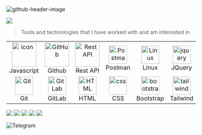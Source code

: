 ![github-header-image](https://github.com/user-attachments/assets/d444909c-3c42-41e4-ac12-5bc0ea7b6f35)

<img src="https://github-profile-trophy.vercel.app/?username=21Trew&theme=dracula" />

> Tools and technologies that I have worked with and am interested in
<table>
  <tr>
    <td align="center" width="96">
      <img src="https://techstack-generator.vercel.app/js-icon.svg" alt="icon" width="65" height="65" />
      <br>Javascript
    </td>
    <td align="center" width="96">
      <img src="https://techstack-generator.vercel.app/github-icon.svg" width="65" height="65" alt="GitHub" />
      <br>Github
    </td>
    <td align="center" width="96">
      <img src="https://techstack-generator.vercel.app/restapi-icon.svg" width="65" height="65" alt="Rest API" />
      <br>Rest API
    </td>
    <td align="center" width="96">
        <img src="https://skillicons.dev/icons?i=postman" width="48" height="48" alt="Postman" />
      <br>Postman
    </td>
            <td align="center" width="96">
        <img src="https://skillicons.dev/icons?i=linux" width="48" height="48" alt="Linux" />
      <br>Linux
    </td>
        <td align="center" width="96">
        <img src="https://skillicons.dev/icons?i=jquery" width="48" height="48" alt="jquery" />
      <br>JQuery
    </td>
  </tr>
  <tr>
    <td align="center" width="96">
      <img src="https://skillicons.dev/icons?i=git" width="48" height="48" alt="Git" />
      <br>Git
    </td>
    <td align="center"  width="96">
      <img src="https://skillicons.dev/icons?i=gitlab" width="48" height="48" alt="GitLab" />
      <br>GitLab
    </td>
    <td align="center"  width="96">
      <img src="https://skillicons.dev/icons?i=html" width="48" height="48" alt="HTML" />
      <br>HTML
    </td>
    <td align="center" width="96">
      <img src="https://skillicons.dev/icons?i=css" width="48" height="48" alt="css" />
      <br>CSS
    </td>
    <td align="center"  width="96">
      <img src="https://skillicons.dev/icons?i=bootstrap" width="48" height="48" alt="bootstrap" />
      <br>Bootstrap
    </td>
    <td align="center" width="96">
      <img src="https://skillicons.dev/icons?i=tailwind" width="48" height="48" alt="tailwind" />
      <br>Tailwind
    </td>
 </tr>
</table>

![](https://github-profile-summary-cards.vercel.app/api/cards/profile-details?username=21Trew&theme=dracula)
![](https://github-profile-summary-cards.vercel.app/api/cards/most-commit-language?username=21Trew&theme=dracula)
![](https://github-profile-summary-cards.vercel.app/api/cards/repos-per-language?username=21Trew&theme=dracula)
![](https://github-profile-summary-cards.vercel.app/api/cards/stats?username=21Trew&theme=dracula)
![](https://github-profile-summary-cards.vercel.app/api/cards/productive-time?username=21Trew&theme=dracula)

![Telegram](https://img.shields.io/badge/Мой%20тг%20канал-Не%20кодом%20единым-blue?style=flat-square&logo=telegram)

